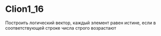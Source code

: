 # Clion1_16
Построить логический вектор, каждый элемент равен истине, если в соответствующей строке числа строго возрастают
